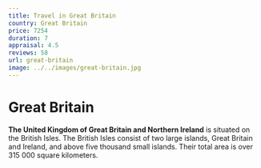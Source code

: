 ```yaml
---
title: Travel in Great Britain
country: Great Britain
price: 7254
duration: 7
appraisal: 4.5
reviews: 58
url: great-britain
image: ../../images/great-britain.jpg
---
```


# Great Britain

**The United Kingdom of Great Britain and Northern Ireland** is situated on the British Isles. The British Isles consist of two large islands, Great Britain and Ireland, and above five thousand small islands. Their total area is over 315 000 square kilometers.
